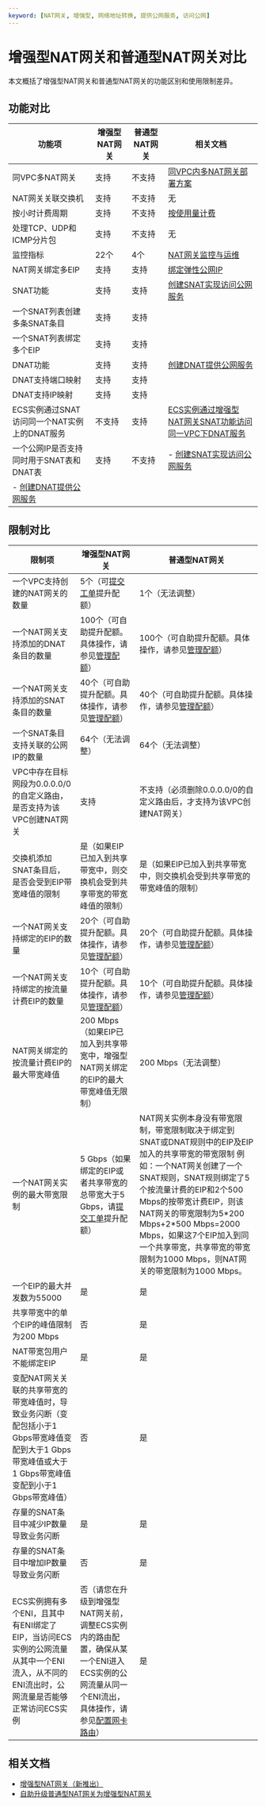 ```yaml
---
keyword: [NAT网关, 增强型, 网络地址转换, 提供公网服务, 访问公网]
---
```


# 增强型NAT网关和普通型NAT网关对比

本文概括了增强型NAT网关和普通型NAT网关的功能区别和使用限制差异。

## 功能对比

|功能项|增强型NAT网关|普通型NAT网关|相关文档|
|---|--------|--------|----|
|同VPC多NAT网关|支持|不支持|[同VPC内多NAT网关部署方案](/intl.zh-CN/最佳实践/同VPC内多NAT网关部署方案.md)|
|NAT网关关联交换机|支持|不支持|无|
|按小时计费周期|支持|不支持|[按使用量计费](/intl.zh-CN/购买指南/按量付费.md)|
|处理TCP、UDP和ICMP分片包|支持|不支持|无|
|监控指标|22个|4个|[NAT网关监控与运维](/intl.zh-CN/控制台操作指南/NAT网关监控与运维.md)|
|NAT网关绑定多EIP|支持|支持|[绑定弹性公网IP](/intl.zh-CN/控制台操作指南/创建NAT网关实例.md)|
|SNAT功能|支持|支持|[创建SNAT实现访问公网服务](/intl.zh-CN/控制台操作指南/创建SNAT实现访问公网服务.md)|
|一个SNAT列表创建多条SNAT条目|支持|支持|
|一个SNAT列表绑定多个EIP|支持|支持|
|DNAT功能|支持|支持|[创建DNAT提供公网服务](/intl.zh-CN/控制台操作指南/创建DNAT提供公网服务.md)|
|DNAT支持端口映射|支持|支持|
|DNAT支持IP映射|支持|支持|
|ECS实例通过SNAT访问同一个NAT实例上的DNAT服务|不支持|支持|[ECS实例通过增强型NAT网关SNAT功能访问同一VPC下DNAT服务](/intl.zh-CN/最佳实践/ECS实例通过增强型NAT网关SNAT功能访问同一VPC下DNAT服务.md)|
|一个公网IP是否支持同时用于SNAT表和DNAT表|支持|不支持|-   [创建SNAT实现访问公网服务](/intl.zh-CN/控制台操作指南/创建SNAT实现访问公网服务.md)
-   [创建DNAT提供公网服务](/intl.zh-CN/控制台操作指南/创建DNAT提供公网服务.md) |

## 限制对比

|限制项|增强型NAT网关|普通型NAT网关|
|---|--------|--------|
|一个VPC支持创建的NAT网关的数量|5个（可[提交工单](https://workorder-intl.console.aliyun.com/#/ticket/createIndex)提升配额）|1个（无法调整）|
|一个NAT网关支持添加的DNAT条目的数量|100个（可自助提升配额。具体操作，请参见[管理配额](/intl.zh-CN/通用配置/管理配额.md)）|100个（可自助提升配额。具体操作，请参见[管理配额](/intl.zh-CN/通用配置/管理配额.md)）|
|一个NAT网关支持添加的SNAT条目的数量|40个（可自助提升配额。具体操作，请参见[管理配额](/intl.zh-CN/通用配置/管理配额.md)）|40个（可自助提升配额。具体操作，请参见[管理配额](/intl.zh-CN/通用配置/管理配额.md)）|
|一个SNAT条目支持关联的公网IP的数量|64个（无法调整）|64个（无法调整）|
|VPC中存在目标网段为0.0.0.0/0的自定义路由，是否支持为该VPC创建NAT网关|支持|不支持（必须删除0.0.0.0/0的自定义路由后，才支持为该VPC创建NAT网关）|
|交换机添加SNAT条目后，是否会受到EIP带宽峰值的限制|是（如果EIP已加入到共享带宽中，则交换机会受到共享带宽的带宽峰值的限制）|是（如果EIP已加入到共享带宽中，则交换机会受到共享带宽的带宽峰值的限制）|
|一个NAT网关支持绑定的EIP的数量|20个（可自助提升配额。具体操作，请参见[管理配额](/intl.zh-CN/通用配置/管理配额.md)）|20个（可自助提升配额。具体操作，请参见[管理配额](/intl.zh-CN/通用配置/管理配额.md)）|
|一个NAT网关支持绑定的按流量计费EIP的数量|10个（可自助提升配额。具体操作，请参见[管理配额](/intl.zh-CN/通用配置/管理配额.md)）|10个（可自助提升配额。具体操作，请参见[管理配额](/intl.zh-CN/通用配置/管理配额.md)）|
|NAT网关绑定的按流量计费EIP的最大带宽峰值|200 Mbps（如果EIP已加入到共享带宽中，增强型NAT网关绑定的EIP的最大带宽峰值无限制）|200 Mbps（无法调整）|
|一个NAT网关实例的最大带宽限制|5 Gbps（如果绑定的EIP或者共享带宽的总带宽大于5 Gbps，请[提交工单](https://workorder-intl.console.aliyun.com/#/ticket/createIndex)提升配额）|NAT网关实例本身没有带宽限制，带宽限制取决于绑定到SNAT或DNAT规则中的EIP及EIP加入的共享带宽的带宽限制 例如：一个NAT网关创建了一个SNAT规则，SNAT规则绑定了5个按流量计费的EIP和2个500 Mbps的按带宽计费EIP，则该NAT网关的带宽限制为5\*200 Mbps+2\*500 Mbps=2000 Mbps，如果这7个EIP加入到同一个共享带宽，共享带宽的带宽限制为1000 Mbps，则NAT网关的带宽限制为1000 Mbps。 |
|一个EIP的最大并发数为55000|是|是|
|共享带宽中的单个EIP的峰值限制为200 Mbps|否|是|
|NAT带宽包用户不能绑定EIP|是|是|
|变配NAT网关关联的共享带宽的带宽峰值时，导致业务闪断（变配包括小于1 Gbps带宽峰值变配到大于1 Gbps带宽峰值或大于1 Gbps带宽峰值变配到小于1 Gbps带宽峰值）|否|是|
|存量的SNAT条目中减少IP数量导致业务闪断|是|是|
|存量的SNAT条目中增加IP数量导致业务闪断|否|是|
|ECS实例拥有多个ENI，且其中有ENI绑定了EIP，当访问ECS实例的公网流量从其中一个ENI流入，从不同的ENI流出时，公网流量是否能够正常访问ECS实例|否（请您在升级到增强型NAT网关前，调整ECS实例内的路由配置，确保从某一个ENI进入ECS实例的公网流量从同一个ENI流出，具体操作，请参见[配置网卡路由](/intl.zh-CN/网络/弹性网卡/配置弹性网卡.md)）|是|

## 相关文档

-   [增强型NAT网关（新推出）](/intl.zh-CN/增强型NAT网关/增强型NAT网关（新推出）.md)
-   [自助升级普通型NAT网关为增强型NAT网关](/intl.zh-CN/增强型NAT网关/自助升级普通型NAT网关为增强型NAT网关.md)

